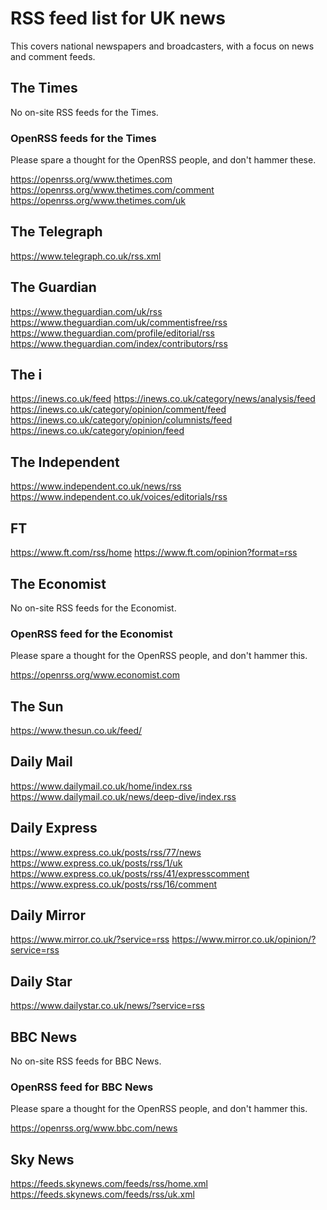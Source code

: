 # RSS feed list for UK news

This covers national newspapers and broadcasters, with a focus on news and comment feeds.

## The Times

No on-site RSS feeds for the Times.

### OpenRSS feeds for the Times

Please spare a thought for the OpenRSS people, and don't hammer these.

https://openrss.org/www.thetimes.com
https://openrss.org/www.thetimes.com/comment
https://openrss.org/www.thetimes.com/uk

## The Telegraph

https://www.telegraph.co.uk/rss.xml

## The Guardian

https://www.theguardian.com/uk/rss
https://www.theguardian.com/uk/commentisfree/rss
https://www.theguardian.com/profile/editorial/rss
https://www.theguardian.com/index/contributors/rss

## The i

https://inews.co.uk/feed
https://inews.co.uk/category/news/analysis/feed
https://inews.co.uk/category/opinion/comment/feed
https://inews.co.uk/category/opinion/columnists/feed
https://inews.co.uk/category/opinion/feed

## The Independent

https://www.independent.co.uk/news/rss
https://www.independent.co.uk/voices/editorials/rss

## FT

https://www.ft.com/rss/home
https://www.ft.com/opinion?format=rss

## The Economist

No on-site RSS feeds for the Economist.

### OpenRSS feed for the Economist

Please spare a thought for the OpenRSS people, and don't hammer this.

https://openrss.org/www.economist.com

## The Sun

https://www.thesun.co.uk/feed/

## Daily Mail

https://www.dailymail.co.uk/home/index.rss
https://www.dailymail.co.uk/news/deep-dive/index.rss

## Daily Express

https://www.express.co.uk/posts/rss/77/news
https://www.express.co.uk/posts/rss/1/uk
https://www.express.co.uk/posts/rss/41/expresscomment
https://www.express.co.uk/posts/rss/16/comment

## Daily Mirror

https://www.mirror.co.uk/?service=rss
https://www.mirror.co.uk/opinion/?service=rss

## Daily Star

https://www.dailystar.co.uk/news/?service=rss

## BBC News

No on-site RSS feeds for BBC News.

### OpenRSS feed for BBC News

Please spare a thought for the OpenRSS people, and don't hammer this.

https://openrss.org/www.bbc.com/news

## Sky News

https://feeds.skynews.com/feeds/rss/home.xml
https://feeds.skynews.com/feeds/rss/uk.xml

